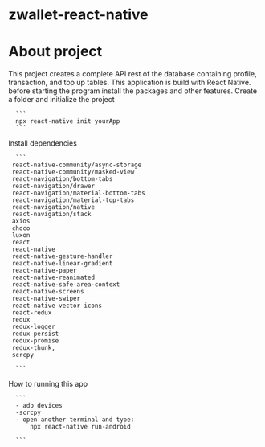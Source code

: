 # zwallet-react-native
 
# About project
This project creates a complete API rest of the database containing profile, transaction, and top up tables. This application is build with React Native.
 before starting the program install the packages and other features.
   Create a folder and initialize the project
   
      ```
      npx react-native init yourApp 
      ```
    
   Install dependencies
   
      ```
     react-native-community/async-storage
     react-native-community/masked-view
     react-navigation/bottom-tabs
     react-navigation/drawer
     react-navigation/material-bottom-tabs
     react-navigation/material-top-tabs
     react-navigation/native
     react-navigation/stack
     axios
     choco
     luxon
     react
     react-native
     react-native-gesture-handler
     react-native-linear-gradient
     react-native-paper
     react-native-reanimated
     react-native-safe-area-context
     react-native-screens
     react-native-swiper
     react-native-vector-icons
     react-redux
     redux
     redux-logger
     redux-persist
     redux-promise
     redux-thunk,
     scrcpy
      
      ```
      
   How to running this app
   
      ```
      - adb devices
      -scrcpy
      - open another terminal and type:
          npx react-native run-android
      
      ```

